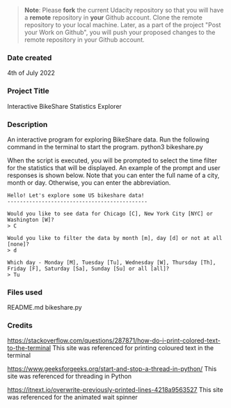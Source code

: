 >**Note**: Please **fork** the current Udacity repository so that you will have a **remote** repository in **your** Github account. Clone the remote repository to your local machine. Later, as a part of the project "Post your Work on Github", you will push your proposed changes to the remote repository in your Github account.

### Date created
4th of July 2022

### Project Title
Interactive BikeShare Statistics Explorer

### Description
An interactive program for exploring BikeShare data. Run the following command in the terminal
to start the program.
  python3 bikeshare.py

When the script is executed, you will be prompted to select the time filter for the statistics
that will be displayed. An example of the prompt and user responses is shown below. Note that you can
enter the full name of a city, month or day. Otherwise, you can enter the abbreviation.

```
Hello! Let's explore some US bikeshare data!
---------------------------------------------

Would you like to see data for Chicago [C], New York City [NYC] or Washington [W]?
> C

Would you like to filter the data by month [m], day [d] or not at all [none]?
> d

Which day - Monday [M], Tuesday [Tu], Wednesday [W], Thursday [Th], Friday [F], Saturday [Sa], Sunday [Su] or all [all]?
> Tu
```

### Files used
README.md
bikeshare.py

### Credits
https://stackoverflow.com/questions/287871/how-do-i-print-colored-text-to-the-terminal
This site was referenced for printing coloured text in the terminal

https://www.geeksforgeeks.org/start-and-stop-a-thread-in-python/
This site was referenced for threading in Python

https://itnext.io/overwrite-previously-printed-lines-4218a9563527
This site was referenced for the animated wait spinner

